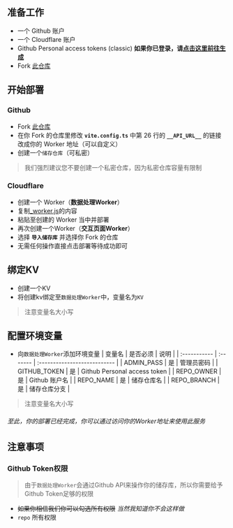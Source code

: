 ## 准备工作

- 一个 Github 账户
- 一个 Cloudflare 账户
- Github Personal access tokens (classic) **如果你已登录，请[点击这里前往生成](https://github.com/settings/tokens)**
- Fork [此仓库](https://github.com/Stoeaves/StpCloud)

## 开始部署
### Github
- Fork [此仓库](https://github.com/Stoeaves/StpCloud)
- 在你 Fork 的仓库里修改 **`vite.config.ts`** 中第 26 行的 **`__API_URL__`** 的链接改成你的 Worker 地址（可以自定义）
- 创建一个`储存仓库`（可私密）
> 我们强烈建议您不要创建一个私密仓库，因为私密仓库容量有限制

### Cloudflare
- 创建一个 Worker（**数据处理Worker**）
- 复制[_worker.js](https://github.com/Stoeaves/StpCloud/blob/main/_worker.js)的内容
- 粘贴至创建的 Worker 当中并部署
- 再次创建一个Worker（**交互页面Worker**）
- 选择 **`导入储存库`** 并选择你 Fork 的仓库
- 无需任何操作直接点击部署等待成功即可

## 绑定KV
- 创建一个KV
- 将创建kv绑定至`数据处理Worker`中，变量名为`KV`
> 注意变量名大小写

## 配置环境变量
- 向`数据处理Worker`添加环境变量
| 变量名       | 是否必须 | 说明                         |
| :----------- | :------- | :--------------------------- |
| ADMIN_PASS   | 是       | 管理员密码                   |
| GITHUB_TOKEN | 是       | Github Personal access token |
| REPO_OWNER   | 是       | Github 账户名                |
| REPO_NAME    | 是       | 储存仓库名                       |
| REPO_BRANCH  | 是       | 储存仓库分支                     |
> 注意变量名大小写

###### 至此，你的部署已经完成，你可以通过访问你的Worker地址来使用此服务

## 注意事项
### Github Token权限
> 由于`数据处理Worker`会通过Github API来操作你的储存库，所以你需要给予Github Token足够的权限
- ~~如果你相信我们你可以勾选所有权限~~ _当然我知道你不会这样做_
- `repo` 所有权限